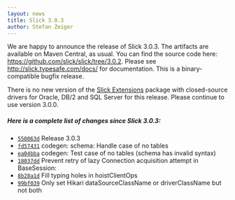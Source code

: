 ```yaml
---
layout: news
title: Slick 3.0.3
author: Stefan Zeiger
---
```

We are happy to announce the release of Slick 3.0.3. The artifacts are available on Maven Central, as usual. You can find the source code here: <https://github.com/slick/slick/tree/3.0.2>. Please see <http://slick.typesafe.com/docs/> for documentation. This is a binary-compatible bugfix release.

There is no new version of the [Slick Extensions](http://slick.typesafe.com/doc/3.0.3/extensions.html) package with closed-source drivers for Oracle, DB/2 and SQL Server for this release. Please continue to use version 3.0.0.

##### Here is a complete list of changes since Slick 3.0.3:

* [``550063d``](https://github.com/slick/slick/commit/550063d7e1c5fff686e634948f71c4f3d1a8943f) Release 3.0.3
* [``fd57431``](https://github.com/slick/slick/commit/fd57431b68a15c61451c0a7d8a77bec155a8d0b1) codegen: schema: Handle case of no tables
* [``ea04bba``](https://github.com/slick/slick/commit/ea04bba596bfc74216b8e38093a51970ecee55a1) codegen: Test case of no tables (schema has invalid syntax)
* [``18037dd``](https://github.com/slick/slick/commit/18037dd807724fb7ddc35961546515f5a0212513) Prevent retry of lazy Connection acquisition attempt in BaseSession:
* [``8b28a1d``](https://github.com/slick/slick/commit/8b28a1d082af008809381e596526171554e5666d) Fill typing holes in hoistClientOps
* [``99bf039``](https://github.com/slick/slick/commit/99bf0393fa3c56eadee3c136a7344ec594e00ea2) Only set Hikari dataSourceClassName or driverClassName but not both
